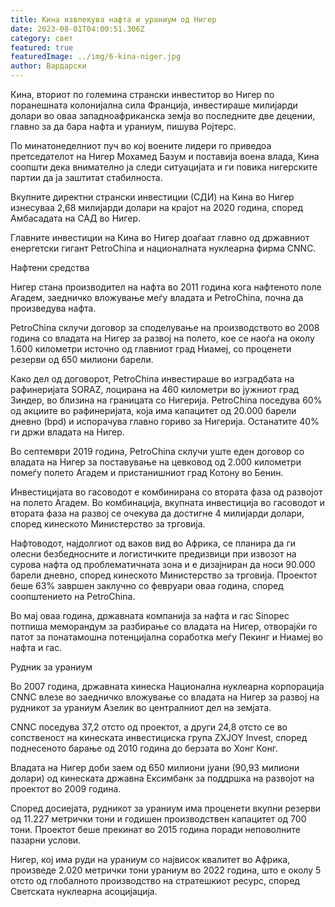 ```yaml
---
title: Кина извлекува нафта и ураниум од Нигер
date: 2023-08-01T04:00:51.306Z
category: свет
featured: true
featuredImage: ../img/6-kina-niger.jpg
author: Вардарски
---
```

Кина, вториот по големина странски инвеститор во Нигер по поранешната колонијална сила Франција, инвестираше милијарди долари во оваа западноафриканска земја во последните две децении, главно за да бара нафта и ураниум, пишува Ројтерс.

По минатонеделниот пуч во кој воените лидери го приведоа претседателот на Нигер Мохамед Базум и поставија воена влада, Кина соопшти дека внимателно ја следи ситуацијата и ги повика нигерските партии да ја заштитат стабилноста.

Вкупните директни странски инвестиции (СДИ) на Кина во Нигер изнесуваа 2,68 милијарди долари на крајот на 2020 година, според Амбасадата на САД во Нигер.

Главните инвестиции на Кина во Нигер доаѓаат главно од државниот енергетски гигант PetroChina и националната нуклеарна фирма CNNC.

Нафтени средства

Нигер стана производител на нафта во 2011 година кога нафтеното поле Агадем, заедничко вложување меѓу владата и PetroChina, почна да произведува нафта.

PetroChina склучи договор за споделување на производството во 2008 година со владата на Нигер за развој на полето, кое се наоѓа на околу 1.600 километри источно од главниот град Ниамеј, со проценети резерви од 650 милиони барели.

Како дел од договорот, PetroChina инвестираше во изградбата на рафинеријата SORAZ, лоцирана на 460 километри во јужниот град Зиндер, во близина на границата со Нигерија. PetroChina поседува 60% од акциите во рафинеријата, која има капацитет од 20.000 барели дневно (bpd) и испорачува главно гориво за Нигерија. Останатите 40% ги држи владата на Нигер.

Во септември 2019 година, PetroChina склучи уште еден договор со владата на Нигер за поставување на цевковод од 2.000 километри помеѓу полето Агадем и пристанишниот град Котону во Бенин.

Инвестицијата во гасоводот е комбинирана со втората фаза од развојот на полето Агадем. Во комбинација, вкупната инвестиција во гасоводот и втората фаза на развој се очекува да достигне 4 милијарди долари, според кинеското Министерство за трговија.

Нафтоводот, најдолгиот од ваков вид во Африка, се планира да ги олесни безбедносните и логистичките предизвици при извозот на сурова нафта од проблематичната зона и е дизајниран да носи 90.000 барели дневно, според кинеското Министерство за трговија. Проектот беше 63% завршен заклучно со февруари оваа година, според соопштението на PetroChina.

Во мај оваа година, државната компанија за нафта и гас Sinopec потпиша меморандум за разбирање со владата на Нигер, отворајќи го патот за понатамошна потенцијална соработка меѓу Пекинг и Ниамеј во нафта и гас.

Рудник за ураниум

Во 2007 година, државната кинеска Национална нуклеарна корпорација CNNC влезе во заедничко вложување со владата на Нигер за развој на рудникот за ураниум Азелик во централниот дел на земјата.

CNNC поседува 37,2 отсто од проектот, а други 24,8 отсто се во сопственост на кинеската инвестициска група ZXJOY Invest, според поднесеното барање од 2010 година до берзата во Хонг Конг.

Владата на Нигер доби заем од 650 милиони јуани (90,93 милиони долари) од кинеската државна Ексимбанк за поддршка на развојот на проектот во 2009 година.

Според досиејата, рудникот за ураниум има проценети вкупни резерви од 11.227 метрички тони и годишен производствен капацитет од 700 тони. Проектот беше прекинат во 2015 година поради неповолните пазарни услови.

Нигер, кој има руди на ураниум со највисок квалитет во Африка, произведе 2.020 метрички тони ураниум во 2022 година, што е околу 5 отсто од глобалното производство на стратешкиот ресурс, според Светската нуклеарна асоцијација.